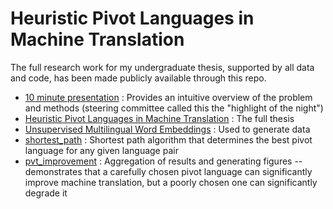 # Heuristic Pivot Languages in Machine Translation

The full research work for my undergraduate thesis, supported by all data and code, has been made publicly available through this repo.

* [10 minute presentation](https://ubc.ca.panopto.com/Panopto/Pages/Viewer.aspx?id=50c7a42b-d12d-4322-9e78-afdc0189cc1e) : Provides an intuitive overview of the problem and methods (steering committee called this the "highlight of the night")
* [Heuristic Pivot Languages in Machine Translation](https://github.com/stoyhris/heuristic-pivot-languages/blob/main/Heuristic%20Pivot%20Languages%20in%20Machine%20Translation.pdf) : The full thesis
* [Unsupervised Multilingual Word Embeddings](https://github.com/ccsasuke/umwe) : Used to generate data
* [shortest_path](https://github.com/stoyhris/heuristic-pivot-languages/blob/main/Code%20and%20Data/shortest_path.ipynb) : Shortest path algorithm that determines the best pivot language for any given language pair
* [pvt_improvement](https://github.com/stoyhris/heuristic-pivot-languages/blob/main/Code%20and%20Data/pvt_improvement.ipynb) : Aggregation of results and generating figures -- demonstrates that a carefully chosen pivot language can significantly improve machine translation, but a poorly chosen one can significantly degrade it



